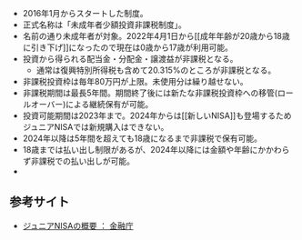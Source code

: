 - 2016年1月からスタートした制度。
- 正式名称は「未成年者少額投資非課税制度」。
- 名前の通り未成年者が対象。2022年4月1日から[[成年年齢が20歳から18歳に引き下げ]]になったので現在は0歳から17歳が利用可能。
- 投資から得られる配当金・分配金・譲渡益が非課税となる。
	- 通常は復興特別所得税も含めて20.315%のところが非課税となる。
- 非課税投資枠は毎年80万円が上限。未使用分は繰り越せない。
- 非課税期間は最長5年間。期間終了後には新たな非課税投資枠への移管(ロールオーバー)による継続保有が可能。
- 投資可能期間は2023年まで。2024年からは[[新しいNISA]]も登場するためジュニアNISAでは新規購入はできない。
- 2024年以降は5年間を超えても18歳になるまで非課税で保有可能。
- 18歳までは払い出し制限があるが、2024年以降には金額や年齢にかかわらず非課税での払い出しが可能。
- 


## 参考サイト
- [ジュニアNISAの概要 ： 金融庁](https://www.fsa.go.jp/policy/nisa2/about/junior/overview/index.html)